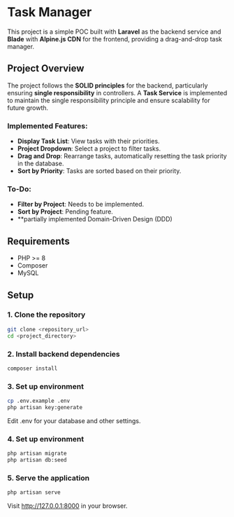 # Task Manager

This project is a simple POC built with **Laravel** as the backend service and **Blade** with **Alpine.js CDN** for the frontend, providing a drag-and-drop task manager.

## Project Overview

The project follows the **SOLID principles** for the backend, particularly ensuring **single responsibility** in controllers. A **Task Service** is implemented to maintain the single responsibility principle and ensure scalability for future growth.

### Implemented Features:
- **Display Task List**: View tasks with their priorities.
- **Project Dropdown**: Select a project to filter tasks.
- **Drag and Drop**: Rearrange tasks, automatically resetting the task priority in the database.
- **Sort by Priority**: Tasks are sorted based on their priority.

### To-Do:
- **Filter by Project**: Needs to be implemented.
- **Sort by Project**: Pending feature.
- **partially implemented Domain-Driven Design (DDD)

## Requirements

- PHP >= 8
- Composer
- MySQL 

## Setup

### 1. Clone the repository

```bash
git clone <repository_url>
cd <project_directory>
````

### 2. Install backend dependencies
```bash
composer install
```
### 3. Set up environment
```bash
cp .env.example .env
php artisan key:generate
```
Edit .env for your database and other settings.

### 4. Set up environment
```bash
php artisan migrate
php artisan db:seed
```

### 5. Serve the application
```bash
php artisan serve
```
Visit http://127.0.0.1:8000 in your browser.


